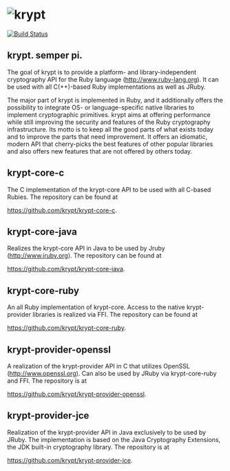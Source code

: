 ![krypt](http://emboss.github.com/images/krypt-logo.png)
=========
[![Build Status](https://secure.travis-ci.org/krypt/krypt.png)](http://travis-ci.org/krypt/krypt)


krypt. semper pi.
-----------------

The goal of krypt is to provide a platform- and
library-independent cryptography API for the Ruby
language (http://www.ruby-lang.org). It can be used
with all C(++)-based Ruby implementations as well as
JRuby.

The major part of krypt is implemented in Ruby, and it 
additionally offers the possibility to integrate OS- 
or language-specific native libraries to implement
cryptographic primitives. krypt aims at offering 
performance while still improving the security and
features of the Ruby cryptography infrastructure. Its 
motto is to keep all the good parts of what exists 
today and to improve the parts that need improvement.
It offers an idiomatic, modern API that cherry-picks
the best features of other popular libraries and also
offers new features that are not offered by others today.


krypt-core-c
------------

The C implementation of the krypt-core API to be used
with all C-based Rubies. The repository can be found at

https://github.com/krypt/krypt-core-c.

krypt-core-java
---------------

Realizes the krypt-core API in Java to be used by Jruby 
(http://www.jruby.org). The repository can be found at 

https://github.com/krypt/krypt-core-java.

krypt-core-ruby
---------------

An all Ruby implementation of krypt-core. Access to
the native krypt-provider libraries is realized via FFI.
The repository can be found at

https://github.com/krypt/krypt-core-ruby.

krypt-provider-openssl
----------------------

A realization of the krypt-provider API in C that
utilizes OpenSSL (http://www.openssl.org). Can also be used
by JRuby via krypt-core-ruby and FFI. The repository
is at

https://github.com/krypt/krypt-provider-openssl.

krypt-provider-jce
------------------

Realization of the krypt-provider API in Java exclusively
to be used by JRuby. The implementation is based on the
Java Cryptography Extensions, the JDK built-in cryptography
library. The repository is at

https://github.com/krypt/krypt-provider-jce.

